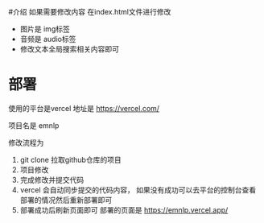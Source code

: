 #介绍
如果需要修改内容 在index.html文件进行修改
* 图片是 img标签 
* 音频是 audio标签
* 修改文本全局搜索相关内容即可

# 部署
使用的平台是vercel
地址是 https://vercel.com/

项目名是 emnlp

修改流程为
1. git clone 拉取github仓库的项目
2. 项目修改
3. 完成修改并提交代码
4. vercel 会自动同步提交的代码内容， 如果没有成功可以去平台的控制台查看部署的情况然后重新部署即可
5. 部署成功后刷新页面即可 部署的页面是 https://emnlp.vercel.app/
